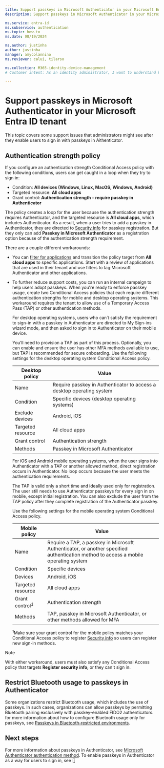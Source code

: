 ```yaml
---
title: Support passkeys in Microsoft Authenticator in your Microsoft Entra ID tenant
description: Support passkeys in Microsoft Authenticator in your Microsoft Entra ID tenant.

ms.service: entra-id 
ms.subservice: authentication
ms.topic: how-to
ms.date: 08/19/2024

ms.author: justinha
author: justinha
manager: amycolannino
ms.reviewer: calui, tilarso

ms.collection: M365-identity-device-management
# Customer intent: As an identity administrator, I want to understand how users can register a passkey in Microsoft Authenticator 

---
```

# Support passkeys in Microsoft Authenticator in your Microsoft Entra ID tenant

This topic covers some support issues that administrators might see after they enable users to sign in with passkeys in Aithenticator.

## Authentication strength policy

If you configure an authentication strength Conditional Access policy with the following conditions, users can get caught in a loop when they try to sign in: 

- Condition: **All devices (Windows, Linux, MacOS, Windows, Android)** 
- Targeted resource: **All cloud apps** 
- Grant control: **Authentication strength – require passkey in Authenticator** 

The policy creates a loop for the user because the authentication strength requires Authenticator, and the targeted resource is **All cloud apps**, which includes Authenticator. As a result, when a user tries to add a passkey in Authenticator, they are directed to [Security info](https://mysignins.microsoft.com/security-info) for passkey registration. But they only can add **Passkey in Microsoft Authenticator** as a registration option because of the authentication strength requirement. 

There are a couple different workarounds:

- You can [filter for applications](~/identity/conditional-access/concept-filter-for-applications.md) and transition the policy target from **All cloud apps** to specific applications. Start with a review of applications that are used in their tenant and use filters to tag Microsoft Authenticator and other applications.

- To further reduce support costs, you can run an internal campaign to help users adopt passkeys. When you're ready to enforce passkey usage, create two Conditional Access policies that each require different authentication strengths for mobile and desktop operating systems. This workaround requires the tenant to allow use of a Temporary Access Pass (TAP) or other authentication methods. 

  For desktop operating systems, users who can’t satisfy the requirement to sign-in with a passkey in Authenticator are directed to My Sign-ins wizard mode, and then asked to sign in to Authenticator on their mobile device.  

  You'll need to provision a TAP as part of this process. Optionally, you can enable and ensure the user has other MFA methods available to use, but TAP is recommended for secure onboarding. Use the following settings for the desktop operating system Conditional Access policy. 

  | Desktop policy    | Value |
  |-------------------|-------|
  | Name              | Require passkey in Authenticator to access a desktop operating system |
  | Condition         | Specific devices (desktop operating systems) |
  | Exclude devices   | Android, iOS |
  | Targeted resource | All cloud apps |
  | Grant control     | Authentication strength |
  | Methods           | Passkey in Microsoft Authenticator |

  For iOS and Android mobile operating systems, when the user signs into Authenticator with a TAP or another allowed method, direct registration occurs in Authenticator. No loop occurs because the user meets the authentication requirements.  

  The TAP is valid only a short time and ideally used only for registration. The user still needs to use Authenticator passkeys for every sign in on mobile, except initial registration. You can also exclude the user from the TAP policy after they complete registration of the Authenticator passkey. 

  Use the following settings for the mobile operating system Conditional Access policy.

  | Mobile policy     | Value |
  |-------------------|-------|
  | Name              | Require a TAP, a passkey in Microsoft Authenticator, or another specified authentication method to access a mobile operating system | 
  | Condition         | Specific devices |
  | Devices           | Android, iOS |
  | Targeted resource | All cloud apps |
  | Grant control<sup>1</sup>    | Authentication strength |
  | Methods           | TAP, passkey in Microsoft Authenticator, or other methods allowed for MFA |

  <sup>1</sup>Make sure your grant control for the mobile policy matches your Conditional Access policy to register [Security info](https://mysignins.microsoft.com/security-info) so users can register new sign-in methods. 

>[!NOTE]
>With either workaround, users must also satisfy any Conditional Access policy that targets **Register security info**, or they can't sign in.  

## Restrict Bluetooth usage to passkeys in Authenticator

Some organizations restrict Bluetooth usage, which includes the use of passkeys. In such cases, organizations can allow passkeys by permitting Bluetooth pairing exclusively with passkey-enabled FIDO2 authenticators. for more information about how to configure Bluetooth usage only for passkeys, see [Passkeys in Bluetooth-restricted environments](https://review.learn.microsoft.com/en-us/windows/security/identity-protection/passkeys/?branch=pr-en-us-10051&tabs=windows#passkeys-in-bluetooth-restricted-environments).

## Next steps 

For more information about passkeys in Authenticator, see [Microsoft Authenticator authentication method](concept-authentication-authenticator-app.md).
To enable passkeys in Authenticator as a way for users to sign in, see []